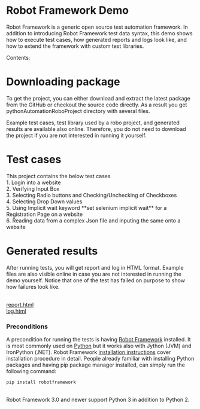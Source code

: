 <h1>Robot Framework Demo</h1>
Robot Framework is a generic open source test automation framework. In addition to introducing Robot Framework test data syntax, this demo shows how to execute test cases, how generated reports and logs look like, and how to extend the framework with custom test libraries.

Contents:

<h1>Downloading package</h1>
To get the project, you can either download and extract the latest package from the GitHub or checkout the source code directly. As a result you get pythonAutomationRoboProject directory with several files.

Example test cases, test library used by a robo project, and generated results are available also online. Therefore, you do not need to download the project if you are not interested in running it yourself.

<h1>Test cases</h1>
This project contains the below test cases</br>
1. Login into a website</br>
2. Verifying Input Box</br>
3. Selecting Radio buttons and Checking/Unchecking of Checkboxes</br>
4. Selecting Drop Down values</br>
5. Using Implicit wait keyword **set selenium implicit wait** for a Registration Page on a website</br>
6. Reading data from a complex Json file and inputing the same onto a website</br>

<h1>Generated results</h1>
After running tests, you will get report and log in HTML format. Example files are also visible online in case you are not interested in running the demo yourself. Notice that one of the test has failed on purpose to show how failures look like.

</br>[report.html](https://raw.githack.com/Zahid-Automate/pythonAutomationRoboProject/master/report.html)</br>
[log.html](https://raw.githack.com/Zahid-Automate/pythonAutomationRoboProject/master/log.html)<br>


<h3>Preconditions</h3>

A precondition for running the tests is having [Robot Framework](https://robotframework.org/) installed. It is most commonly used on [Python](https://www.python.org/) but it works also with Jython (JVM) and IronPython (.NET). Robot Framework [installation instructions](https://github.com/robotframework/robotframework/blob/master/INSTALL.rst) cover installation procedure in detail. People already familiar with installing Python packages and having pip package manager installed, can simply run the following command:

```
pip install robotframework  
```

</br> Robot Framework 3.0 and newer support Python 3 in addition to Python 2.









